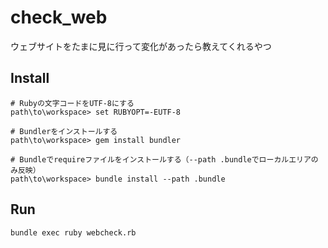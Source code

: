 # check_web
ウェブサイトをたまに見に行って変化があったら教えてくれるやつ

## Install
```
# Rubyの文字コードをUTF-8にする
path\to\workspace> set RUBYOPT=-EUTF-8

# Bundlerをインストールする
path\to\workspace> gem install bundler

# Bundleでrequireファイルをインストールする（--path .bundleでローカルエリアのみ反映）
path\to\workspace> bundle install --path .bundle
```

## Run
```
bundle exec ruby webcheck.rb
```
